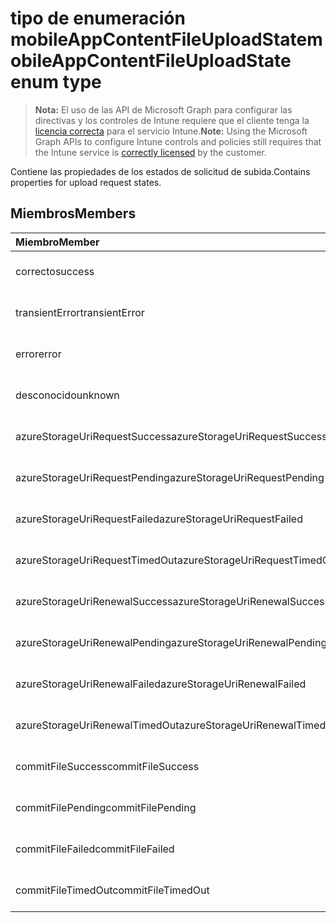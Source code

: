 # <a name="mobileappcontentfileuploadstate-enum-type"></a><span data-ttu-id="8a5b9-101">tipo de enumeración mobileAppContentFileUploadState</span><span class="sxs-lookup"><span data-stu-id="8a5b9-101">mobileAppContentFileUploadState enum type</span></span>

> <span data-ttu-id="8a5b9-102">**Nota:** El uso de las API de Microsoft Graph para configurar las directivas y los controles de Intune requiere que el cliente tenga la [licencia correcta](https://go.microsoft.com/fwlink/?linkid=839381) para el servicio Intune.</span><span class="sxs-lookup"><span data-stu-id="8a5b9-102">**Note:** Using the Microsoft Graph APIs to configure Intune controls and policies still requires that the Intune service is [correctly licensed](https://go.microsoft.com/fwlink/?linkid=839381) by the customer.</span></span>

<span data-ttu-id="8a5b9-103">Contiene las propiedades de los estados de solicitud de subida.</span><span class="sxs-lookup"><span data-stu-id="8a5b9-103">Contains properties for upload request states.</span></span>
## <a name="members"></a><span data-ttu-id="8a5b9-104">Miembros</span><span class="sxs-lookup"><span data-stu-id="8a5b9-104">Members</span></span>
|<span data-ttu-id="8a5b9-105">Miembro</span><span class="sxs-lookup"><span data-stu-id="8a5b9-105">Member</span></span>|<span data-ttu-id="8a5b9-106">Valor</span><span class="sxs-lookup"><span data-stu-id="8a5b9-106">Value</span></span>|<span data-ttu-id="8a5b9-107">Descripción</span><span class="sxs-lookup"><span data-stu-id="8a5b9-107">Description</span></span>|
|:---|:---|:---|
|<span data-ttu-id="8a5b9-108">correcto</span><span class="sxs-lookup"><span data-stu-id="8a5b9-108">success</span></span>|<span data-ttu-id="8a5b9-109">0</span><span class="sxs-lookup"><span data-stu-id="8a5b9-109">0%</span></span>|<span data-ttu-id="8a5b9-110">Todavía no documentado</span><span class="sxs-lookup"><span data-stu-id="8a5b9-110">Not yet documented</span></span>|
|<span data-ttu-id="8a5b9-111">transientError</span><span class="sxs-lookup"><span data-stu-id="8a5b9-111">transientError</span></span>|<span data-ttu-id="8a5b9-112">1</span><span class="sxs-lookup"><span data-stu-id="8a5b9-112">-1</span></span>|<span data-ttu-id="8a5b9-113">Todavía no documentado</span><span class="sxs-lookup"><span data-stu-id="8a5b9-113">Not yet documented</span></span>|
|<span data-ttu-id="8a5b9-114">error</span><span class="sxs-lookup"><span data-stu-id="8a5b9-114">error</span></span>|<span data-ttu-id="8a5b9-115">2</span><span class="sxs-lookup"><span data-stu-id="8a5b9-115">-2</span></span>|<span data-ttu-id="8a5b9-116">Todavía no documentado</span><span class="sxs-lookup"><span data-stu-id="8a5b9-116">Not yet documented</span></span>|
|<span data-ttu-id="8a5b9-117">desconocido</span><span class="sxs-lookup"><span data-stu-id="8a5b9-117">unknown</span></span>|<span data-ttu-id="8a5b9-118">3</span><span class="sxs-lookup"><span data-stu-id="8a5b9-118">-3</span></span>|<span data-ttu-id="8a5b9-119">Todavía no documentado</span><span class="sxs-lookup"><span data-stu-id="8a5b9-119">Not yet documented</span></span>|
|<span data-ttu-id="8a5b9-120">azureStorageUriRequestSuccess</span><span class="sxs-lookup"><span data-stu-id="8a5b9-120">azureStorageUriRequestSuccess</span></span>|<span data-ttu-id="8a5b9-121">100</span><span class="sxs-lookup"><span data-stu-id="8a5b9-121">100%</span></span>|<span data-ttu-id="8a5b9-122">Todavía no documentado</span><span class="sxs-lookup"><span data-stu-id="8a5b9-122">Not yet documented</span></span>|
|<span data-ttu-id="8a5b9-123">azureStorageUriRequestPending</span><span class="sxs-lookup"><span data-stu-id="8a5b9-123">azureStorageUriRequestPending</span></span>|<span data-ttu-id="8a5b9-124">101</span><span class="sxs-lookup"><span data-stu-id="8a5b9-124">10.1</span></span>|<span data-ttu-id="8a5b9-125">Todavía no documentado</span><span class="sxs-lookup"><span data-stu-id="8a5b9-125">Not yet documented</span></span>|
|<span data-ttu-id="8a5b9-126">azureStorageUriRequestFailed</span><span class="sxs-lookup"><span data-stu-id="8a5b9-126">azureStorageUriRequestFailed</span></span>|<span data-ttu-id="8a5b9-127">102</span><span class="sxs-lookup"><span data-stu-id="8a5b9-127">10.2</span></span>|<span data-ttu-id="8a5b9-128">Todavía no documentado</span><span class="sxs-lookup"><span data-stu-id="8a5b9-128">Not yet documented</span></span>|
|<span data-ttu-id="8a5b9-129">azureStorageUriRequestTimedOut</span><span class="sxs-lookup"><span data-stu-id="8a5b9-129">azureStorageUriRequestTimedOut</span></span>|<span data-ttu-id="8a5b9-130">103</span><span class="sxs-lookup"><span data-stu-id="8a5b9-130">10.3</span></span>|<span data-ttu-id="8a5b9-131">Todavía no documentado</span><span class="sxs-lookup"><span data-stu-id="8a5b9-131">Not yet documented</span></span>|
|<span data-ttu-id="8a5b9-132">azureStorageUriRenewalSuccess</span><span class="sxs-lookup"><span data-stu-id="8a5b9-132">azureStorageUriRenewalSuccess</span></span>|<span data-ttu-id="8a5b9-133">200</span><span class="sxs-lookup"><span data-stu-id="8a5b9-133">200 OK</span></span>|<span data-ttu-id="8a5b9-134">Todavía no documentado</span><span class="sxs-lookup"><span data-stu-id="8a5b9-134">Not yet documented</span></span>|
|<span data-ttu-id="8a5b9-135">azureStorageUriRenewalPending</span><span class="sxs-lookup"><span data-stu-id="8a5b9-135">azureStorageUriRenewalPending</span></span>|<span data-ttu-id="8a5b9-136">201</span><span class="sxs-lookup"><span data-stu-id="8a5b9-136">2:01</span></span>|<span data-ttu-id="8a5b9-137">Todavía no documentado</span><span class="sxs-lookup"><span data-stu-id="8a5b9-137">Not yet documented</span></span>|
|<span data-ttu-id="8a5b9-138">azureStorageUriRenewalFailed</span><span class="sxs-lookup"><span data-stu-id="8a5b9-138">azureStorageUriRenewalFailed</span></span>|<span data-ttu-id="8a5b9-139">202</span><span class="sxs-lookup"><span data-stu-id="8a5b9-139">202 Accepted</span></span>|<span data-ttu-id="8a5b9-140">Todavía no documentado</span><span class="sxs-lookup"><span data-stu-id="8a5b9-140">Not yet documented</span></span>|
|<span data-ttu-id="8a5b9-141">azureStorageUriRenewalTimedOut</span><span class="sxs-lookup"><span data-stu-id="8a5b9-141">azureStorageUriRenewalTimedOut</span></span>|<span data-ttu-id="8a5b9-142">203</span><span class="sxs-lookup"><span data-stu-id="8a5b9-142">203</span></span>|<span data-ttu-id="8a5b9-143">Todavía no documentado</span><span class="sxs-lookup"><span data-stu-id="8a5b9-143">Not yet documented</span></span>|
|<span data-ttu-id="8a5b9-144">commitFileSuccess</span><span class="sxs-lookup"><span data-stu-id="8a5b9-144">commitFileSuccess</span></span>|<span data-ttu-id="8a5b9-145">300</span><span class="sxs-lookup"><span data-stu-id="8a5b9-145">300 dpi</span></span>|<span data-ttu-id="8a5b9-146">Todavía no documentado</span><span class="sxs-lookup"><span data-stu-id="8a5b9-146">Not yet documented</span></span>|
|<span data-ttu-id="8a5b9-147">commitFilePending</span><span class="sxs-lookup"><span data-stu-id="8a5b9-147">commitFilePending</span></span>|<span data-ttu-id="8a5b9-148">301</span><span class="sxs-lookup"><span data-stu-id="8a5b9-148">301</span></span>|<span data-ttu-id="8a5b9-149">Todavía no documentado</span><span class="sxs-lookup"><span data-stu-id="8a5b9-149">Not yet documented</span></span>|
|<span data-ttu-id="8a5b9-150">commitFileFailed</span><span class="sxs-lookup"><span data-stu-id="8a5b9-150">commitFileFailed</span></span>|<span data-ttu-id="8a5b9-151">302</span><span class="sxs-lookup"><span data-stu-id="8a5b9-151">302 seconds</span></span>|<span data-ttu-id="8a5b9-152">Todavía no documentado</span><span class="sxs-lookup"><span data-stu-id="8a5b9-152">Not yet documented</span></span>|
|<span data-ttu-id="8a5b9-153">commitFileTimedOut</span><span class="sxs-lookup"><span data-stu-id="8a5b9-153">commitFileTimedOut</span></span>|<span data-ttu-id="8a5b9-154">303</span><span class="sxs-lookup"><span data-stu-id="8a5b9-154">303</span></span>|<span data-ttu-id="8a5b9-155">Todavía no documentado</span><span class="sxs-lookup"><span data-stu-id="8a5b9-155">Not yet documented</span></span>|








